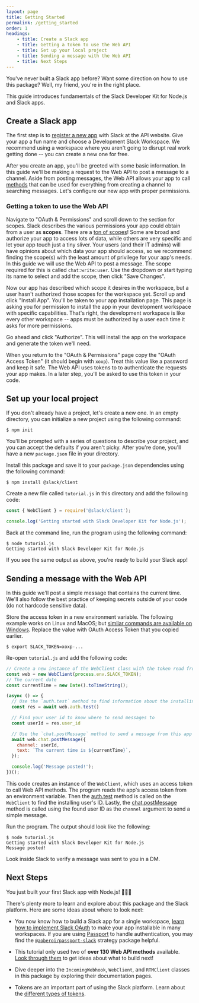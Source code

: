 ```yaml
---
layout: page
title: Getting Started
permalink: /getting_started
order: 1
headings:
    - title: Create a Slack app
    - title: Getting a token to use the Web API
    - title: Set up your local project
    - title: Sending a message with the Web API
    - title: Next Steps
---
```


You've never built a Slack app before? Want some direction on how to use this package? Well, my friend, you're in the
right place.

This guide introduces fundamentals of the Slack Developer Kit for Node.js and Slack apps.

## Create a Slack app

The first step is to [register a new app](https://api.slack.com/apps/new) with Slack at the API website. Give your app a
fun name and choose a Development Slack Workspace. We recommend using a workspace where you aren't going to disrupt real
work getting done -- you can create a new one for free.

After you create an app, you'll be greeted with some basic information. In this guide we'll be making a request to the
Web API to post a message to a channel. Aside from posting messages, the Web API allows your app to call
[methods](https://api.slack.com/methods) that can be used for everything from creating a channel to searching messages.
Let's configure our new app with proper permissions.

### Getting a token to use the Web API

Navigate to "OAuth & Permissions" and scroll down to the section for scopes. Slack describes the various permissions
your app could obtain from a user as **scopes**. There are a [ton of scopes](https://api.slack.com/scopes)! Some are
broad and authorize your app to access lots of data, while others are very specific and let your app touch just a tiny
sliver. Your users (and their IT admins) will have opinions about which data your app should access, so we recommend
finding the scope(s) with the least amount of privilege for your app's needs. In this guide we will use the Web API to
post a message. The scope required for this is called `chat:write:user`. Use the dropdown or start typing its name to
select and add the scope, then click "Save Changes".

Now our app has described which scope it desires in the workspace, but a user hasn't authorized those scopes for the
workspace yet. Scroll up and click "Install App". You'll be taken to your app installation page. This page is asking you
for permission to install the app in your development workspace with specific capabilities. That's right, the
development workspace is like every other workspace -- apps must be authorized by a user each time it asks for more
permissions.

Go ahead and click "Authorize". This will install the app on the workspace and generate the token we'll need.

When you return to the "OAuth & Permissions" page copy the "OAuth Access Token" (it should begin with `xoxp`). Treat
this value like a password and keep it safe. The Web API uses tokens to to authenticate the requests your app makes. In
a later step, you'll be asked to use this token in your code.

## Set up your local project

If you don't already have a project, let's create a new one. In an empty directory, you can initialize a new project
using the following command:

```shell
$ npm init
```

You'll be prompted with a series of questions to describe your project, and you can accept the defaults if you aren't
picky. After you're done, you'll have a new `package.json` file in your directory.

Install this package and save it to your `package.json` dependencies using the following command:

```shell
$ npm install @slack/client
```

Create a new file called `tutorial.js` in this directory and add the following code:

```javascript
const { WebClient } = require('@slack/client');

console.log('Getting started with Slack Developer Kit for Node.js');
```

Back at the command line, run the program using the following command:

```shell
$ node tutorial.js
Getting started with Slack Developer Kit for Node.js
```

If you see the same output as above, you're ready to build your Slack app!

## Sending a message with the Web API

In this guide we'll post a simple message that contains the current time. We'll also follow the best practice of keeping
secrets outside of your code (do not hardcode sensitive data).

Store the access token in a new environment variable. The following example works on Linux and MacOS; but [similar
commands are available on Windows](https://superuser.com/a/212153/94970). Replace the value with OAuth Access Token that
you copied earlier.

```shell
$ export SLACK_TOKEN=xoxp-...
```

Re-open `tutorial.js` and add the following code:

```javascript
// Create a new instance of the WebClient class with the token read from your environment variable
const web = new WebClient(process.env.SLACK_TOKEN);
// The current date
const currentTime = new Date().toTimeString();

(async () => {
  // Use the `auth.test` method to find information about the installing user
  const res = await web.auth.test()

  // Find your user id to know where to send messages to
  const userId = res.user_id

  // Use the `chat.postMessage` method to send a message from this app
  await web.chat.postMessage({
    channel: userId,
    text: `The current time is ${currentTime}`,
  });

  console.log('Message posted!');
})();
```

This code creates an instance of the `WebClient`, which uses an access token to call Web API methods. The program reads
the app's access token from an environment variable. Then the [auth.test](https://api.slack.com/methods/auth.test)
method is called on the `WebClient` to find the installing user's ID. Lastly, the
[chat.postMessage](https://api.slack.com/methods/chat.postMessage) method is called using the found user ID as the
`channel` argument to send a simple message.

Run the program. The output should look like the following:

```shell
$ node tutorial.js
Getting started with Slack Developer Kit for Node.js
Message posted!
```

Look inside Slack to verify a message was sent to you in a DM.

## Next Steps

You just built your first Slack app with Node.js! 🎉💃🌮

There's plenty more to learn and explore about this package and the Slack platform. Here are some ideas about where to
look next:

* You now know how to build a Slack app for a single workspace, [learn how to implement Slack
  OAuth](https://api.slack.com/docs/oauth) to make your app installable in many workspaces. If you are using
  [Passport](http://www.passportjs.org/) to handle authentication, you may find the
  [`@aoberoi/passport-slack`](https://github.com/aoberoi/passport-slack) strategy package helpful.

* This tutorial only used two of **over 130 Web API methods** available. [Look through
  them](https://api.slack.com/methods) to get ideas about what to build next!

* Dive deeper into the `IncomingWebhook`, `WebClient`, and `RTMClient` classes in this package by exploring their
  documentation pages.

* Tokens are an important part of using the Slack platform. Learn about the [different types of
  tokens](https://api.slack.com/docs/token-types).
